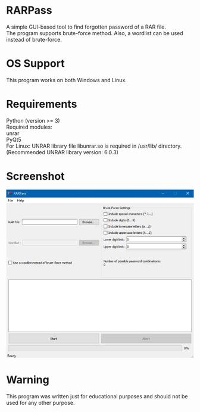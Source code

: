 # RARPass
 A simple GUI-based tool to find forgotten password of a RAR file.  
 The program supports brute-force method. Also, a wordlist can be used instead of brute-force.

# OS Support
 This program works on both Windows and Linux.  
 
# Requirements
 Python (version >= 3)  
    Required modules:  
      unrar  
      PyQt5  
 For Linux: UNRAR library file libunrar.so is required in /usr/lib/ directory. (Recommended UNRAR library version: 6.0.3)  

# Screenshot
 ![Screenshot](https://raw.githubusercontent.com/ender-s/RARPass/main/ss.jpg)

# Warning
 This program was written just for educational purposes and should not be used for any other purpose.  
